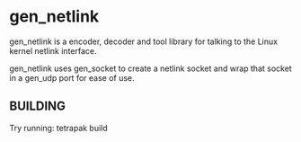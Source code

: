 gen_netlink
===========

gen_netlink is a encoder, decoder and tool library for talking to the
Linux kernel netlink interface.

gen_netlink uses gen_socket to create a netlink socket and wrap that
socket in a gen_udp port for ease of use.

BUILDING
--------
Try running: tetrapak build
